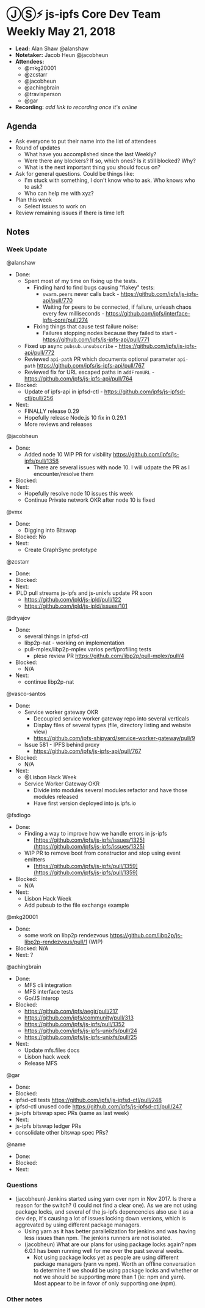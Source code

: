 # ⒿⓈ⚡️ js-ipfs Core Dev Team Weekly May 21, 2018

- **Lead:** Alan Shaw @alanshaw
- **Notetaker:** Jacob Heun @jacobheun
- **Attendees:**
  - @mkg20001
  - @zcstarr
  - @jacobheun
  - @achingbrain
  - @travisperson
  - @gar
- **Recording:** _add link to recording once it's online_

## Agenda

- Ask everyone to put their name into the list of attendees
- Round of updates
  - What have you accomplished since the last Weekly?
  - Were there any blockers? If so, which ones? Is it still blocked? Why?
  - What is the next important thing you should focus on?
- Ask for general questions. Could be things like:
  - I'm stuck with something, I don't know who to ask. Who knows who to ask?
  - Who can help me with xyz?
- Plan this week
  - Select issues to work on
- Review remaining issues if there is time left

## Notes

### Week Update

@alanshaw
- Done:
  - Spent most of my time on fixing up the tests.
    - Finding hard to find bugs causing "flakey" tests:
      - `swarm.peers` never calls back - https://github.com/ipfs/js-ipfs-api/pull/770
      - Waiting for peers to be connected, if failure, unleash chaos every few milliseconds - https://github.com/ipfs/interface-ipfs-core/pull/274
    - Fixing things that cause test failure noise:
      - Failures stopping nodes because they failed to start - https://github.com/ipfs/js-ipfs-api/pull/771
  - Fixed up async `pubsub.unsubscribe` - https://github.com/ipfs/js-ipfs-api/pull/772
  - Reviewed `api-path` PR which documents optional parameter `api-path` https://github.com/ipfs/js-ipfs-api/pull/767
  - Reviewed fix for URL escaped paths in `addFromURL` - https://github.com/ipfs/js-ipfs-api/pull/764
- Blocked:
	- Update of ipfs-api in ipfsd-ctl - https://github.com/ipfs/js-ipfsd-ctl/pull/256
- Next:
  - FINALLY release 0.29
  - Hopefully release Node.js 10 fix in 0.29.1
  - More reviews and releases
  
@jacobheun
- Done:
  - Added node 10 WIP PR for visbility https://github.com/ipfs/js-ipfs/pull/1358
  	- There are several issues with node 10. I will udpate the PR as I encounter/resolve them
- Blocked:
- Next:
  - Hopefully resolve node 10 issues this week
  - Continue Private network OKR after node 10 is fixed

@vmx
 - Done:
   - Digging into Bitswap
 - Blocked: No
 - Next:
   - Create GraphSync prototype

@zcstarr
- Done: 
- Blocked:
- Next:
 - IPLD pull streams js-ipfs and js-unixfs update PR soon
   - https://github.com/ipld/js-ipld/pull/122
   - https://github.com/ipld/js-ipld/issues/101

@dryajov
 - Done:
   - several things in ipfsd-ctl
   - libp2p-nat - working on implementation
   - pull-mplex/libp2p-mplex varios perf/profiling tests
     - plese review PR https://github.com/libp2p/pull-mplex/pull/4
 - Blocked:
   - N/A
 - Next:
   - continue libp2p-nat

@vasco-santos
  - Done:
    - Service worker gateway OKR
      - Decoupled service worker gateway repo into several verticals
      - Display files of several types (file, directory listing and website view)
      - https://github.com/ipfs-shipyard/service-worker-gateway/pull/9
    - Issue 581 - IPFS behind proxy
      - https://github.com/ipfs/js-ipfs-api/pull/767
  - Blocked:
    - N/A
  - Next:
    - @Lisbon Hack Week
    - Service Worker Gateway OKR
      - Divide into modules several modules refactor and have those modules released
      - Have first version deployed into js.ipfs.io

@fsdiogo
<!-- In a meeting, can't attend the weekly sync -->
- Done:
  - Finding a way to improve how we handle errors in js-ipfs
    - [https://github.com/ipfs/js-ipfs/issues/1325](https://github.com/ipfs/js-ipfs/issues/1325)
  - WIP PR to remove boot from constructor and stop using event emitters
    - [https://github.com/ipfs/js-ipfs/pull/1359](https://github.com/ipfs/js-ipfs/pull/1359)
- Blocked:
  - N/A
- Next:
  - Lisbon Hack Week
  - Add pubsub to the file exchange example

@mkg20001
- Done:
  - some work on libp2p rendezvous https://github.com/libp2p/js-libp2p-rendezvous/pull/1 (WIP)
- Blocked: N/A
- Next: ?

@achingbrain
- Done:
  - MFS cli integration
  - MFS interface tests
  - Go/JS interop
- Blocked:
  - https://github.com/ipfs/aegir/pull/217
  - https://github.com/ipfs/community/pull/313
  - https://github.com/ipfs/js-ipfs/pull/1352
  - https://github.com/ipfs/js-ipfs-unixfs/pull/24
  - https://github.com/ipfs/js-ipfs-unixfs/pull/25
- Next:
  - Update mfs.files docs
  - Lisbon hack week
  - Release MFS
 
@gar
 - Done:
 - Blocked:
  - ipfsd-ctl tests https://github.com/ipfs/js-ipfsd-ctl/pull/248
  - ipfsd-ctl unused code https://github.com/ipfs/js-ipfsd-ctl/pull/247
  - js-ipfs bitswap spec PRs (same as last week)
 - Next:
  - js-ipfs bitswap ledger PRs
  - consolidate other bitswap spec PRs?
  
@name
 - Done:
 - Blocked:
 - Next:
 
### Questions

- (jacobheun) Jenkins started using yarn over npm in Nov 2017. Is there a reason for the switch? (I could not find a clear one). As we are not using package locks, and  several of the js-ipfs depencencies also use it as a dev dep, it's causing a lot of issues locking down versions, which is aggrevated by using different package managers.
	- Using yarn as it has better parallelization for jenkins and was having less issues than npm. The jenkins runners are not isolated.
  - (jacobheun) What are our plans for using package locks again? npm 6.0.1 has been running well for me over the past several weeks.
  	- Not using package locks yet as people are using different package managers (yarn vs npm). Worth an offline conversation to determine if we should be using package locks and whether or not we should be supporting more than 1 (ie: npm and yarn). Most appear to be in favor of only supporting one (npm).

### Other notes

<!-- After each call, the notetaker submits a PR to ipfs/pm to store the notes on the meeting-notes folder -->
